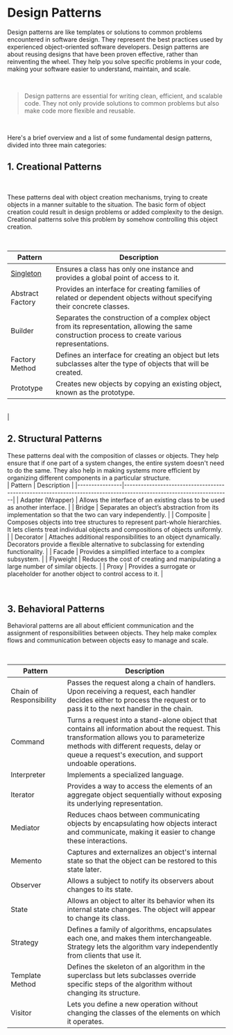 # Design Patterns

Design patterns are like templates or solutions to common problems encountered in software design. They represent the best practices used by experienced object-oriented software developers. Design patterns are about reusing designs that have been proven effective, rather than reinventing the wheel. They help you solve specific problems in your code, making your software easier to understand, maintain, and scale.

<br>


> Design patterns are essential for writing clean, efficient, and scalable code. They not only provide solutions to common problems but also make code more flexible and reusable.

<br>

Here's a brief overview and a list of some fundamental design patterns, divided into three main categories:


## 1. Creational Patterns
<br>

These patterns deal with object creation mechanisms, trying to create objects in a manner suitable to the situation. The basic form of object creation could result in design problems or added complexity to the design. Creational patterns solve this problem by somehow controlling this object creation.

<br>

| Pattern  | Description                                                                                                         |
|-----------------|---------------------------------------------------------------------------------------------------------------------|
| [Singleton](./singleton/)       | Ensures a class has only one instance and provides a global point of access to it.                                  |
| Abstract Factory| Provides an interface for creating families of related or dependent objects without specifying their concrete classes.|
| Builder         | Separates the construction of a complex object from its representation, allowing the same construction process to create various representations.|
| Factory Method  | Defines an interface for creating an object but lets subclasses alter the type of objects that will be created.     |
| Prototype       | Creates new objects by copying an existing object, known as the prototype.  

<br>
                                        |

## 2. Structural Patterns

These patterns deal with the composition of classes or objects. They help ensure that if one part of a system changes, the entire system doesn't need to do the same. They also help in making systems more efficient by organizing different components in a particular structure.
<br>
| Pattern | Description                                                                                                        |
|----------------|--------------------------------------------------------------------------------------------------------------------|
| Adapter (Wrapper) | Allows the interface of an existing class to be used as another interface.                                        |
| Bridge         | Separates an object’s abstraction from its implementation so that the two can vary independently.                  |
| Composite      | Composes objects into tree structures to represent part-whole hierarchies. It lets clients treat individual objects and compositions of objects uniformly. |
| Decorator      | Attaches additional responsibilities to an object dynamically. Decorators provide a flexible alternative to subclassing for extending functionality. |
| Facade         | Provides a simplified interface to a complex subsystem.                                                            |
| Flyweight      | Reduces the cost of creating and manipulating a large number of similar objects.                                   |
| Proxy          | Provides a surrogate or placeholder for another object to control access to it.                                    |

<br>

## 3. Behavioral Patterns

Behavioral patterns are all about efficient communication and the assignment of responsibilities between objects. They help make complex flows and communication between objects easy to manage and scale.

<br>


| Pattern    | Description                                                                                                                                                   |
|-------------------|---------------------------------------------------------------------------------------------------------------------------------------------------------------|
| Chain of Responsibility | Passes the request along a chain of handlers. Upon receiving a request, each handler decides either to process the request or to pass it to the next handler in the chain. |
| Command          | Turns a request into a stand-alone object that contains all information about the request. This transformation allows you to parameterize methods with different requests, delay or queue a request's execution, and support undoable operations. |
| Interpreter      | Implements a specialized language.                                                                                                                            |
| Iterator         | Provides a way to access the elements of an aggregate object sequentially without exposing its underlying representation.                                      |
| Mediator         | Reduces chaos between communicating objects by encapsulating how objects interact and communicate, making it easier to change these interactions.             |
| Memento          | Captures and externalizes an object's internal state so that the object can be restored to this state later.                                                  |
| Observer         | Allows a subject to notify its observers about changes to its state.                                                                                          |
| State            | Allows an object to alter its behavior when its internal state changes. The object will appear to change its class.                                          |
| Strategy         | Defines a family of algorithms, encapsulates each one, and makes them interchangeable. Strategy lets the algorithm vary independently from clients that use it. |
| Template Method  | Defines the skeleton of an algorithm in the superclass but lets subclasses override specific steps of the algorithm without changing its structure.           |
| Visitor          | Lets you define a new operation without changing the classes of the elements on which it operates.                                                            |


